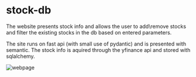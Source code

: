 # stock-db

The website presents stock info and allows the user to add\remove stocks and filter the existing stocks in the db based on entered parameters.

The site runs on fast api (with small use of pydantic) and is presented with semantic.
The stock info is aquired through the yfinance api and stored with sqlalchemy. 

![webpage](https://user-images.githubusercontent.com/13869543/187284993-6952566b-a120-416a-a550-51081d4f9933.PNG)
